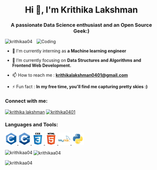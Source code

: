 <!-- [![MasterHead](https://thumbs.gfycat.com/RipeChiefCrow-size_restricted.gif)](https://krithikaa04.io) -->
<h1 align="center">Hi 👋, I'm Krithika Lakshman</h1>
<h3 align="center">A passionate Data Science enthusiast and an Open Source Geek:)</h3>
<img align="right" alt="Coding" width="400" src = "https://images.lemonly.com/wp-content/uploads/2018/08/07150313/Homebase_Thumb_v01.gif">

<p align="left"> <img src="https://komarev.com/ghpvc/?username=krithikaa04&label=Profile%20views&color=0e75b6&style=flat" alt="krithikaa04" /> </p>

- 🔭 I'm currently interning as **a Machine learning engineer**

- 🌱 I’m currently focusing on **Data Structures and Algorithms and Frontend Web Development.**

- 📫 How to reach me : **krithikalakshman0401@gmail.com**

- ⚡ Fun fact : **In my free time, you'll find me capturing pretty skies :)**

<h3 align="left">Connect with me:</h3>
<p align="left">
<a href="https://linkedin.com/in/krithika lakshman" target="blank"><img align="center" src="https://raw.githubusercontent.com/rahuldkjain/github-profile-readme-generator/master/src/images/icons/Social/linked-in-alt.svg" alt="krithika lakshman" height="30" width="40" /></a>
<a href="https://instagram.com/krithika0401" target="blank"><img align="center" src="https://raw.githubusercontent.com/rahuldkjain/github-profile-readme-generator/master/src/images/icons/Social/instagram.svg" alt="krithika0401" height="30" width="40" /></a>
</p>

<h3 align="left">Languages and Tools:</h3>
<p align="left"> <a href="https://www.cprogramming.com/" target="_blank" rel="noreferrer"> <img src="https://raw.githubusercontent.com/devicons/devicon/master/icons/c/c-original.svg" alt="c" width="40" height="40"/> </a> <a href="https://www.w3schools.com/cpp/" target="_blank" rel="noreferrer"> <img src="https://raw.githubusercontent.com/devicons/devicon/master/icons/cplusplus/cplusplus-original.svg" alt="cplusplus" width="40" height="40"/> </a> <a href="https://www.w3schools.com/css/" target="_blank" rel="noreferrer"> <img src="https://raw.githubusercontent.com/devicons/devicon/master/icons/css3/css3-original-wordmark.svg" alt="css3" width="40" height="40"/> </a> <a href="https://www.w3.org/html/" target="_blank" rel="noreferrer"> <img src="https://raw.githubusercontent.com/devicons/devicon/master/icons/html5/html5-original-wordmark.svg" alt="html5" width="40" height="40"/> </a> <a href="https://www.mysql.com/" target="_blank" rel="noreferrer"> <img src="https://raw.githubusercontent.com/devicons/devicon/master/icons/mysql/mysql-original-wordmark.svg" alt="mysql" width="40" height="40"/> </a> <a href="https://www.python.org" target="_blank" rel="noreferrer"> <img src="https://raw.githubusercontent.com/devicons/devicon/master/icons/python/python-original.svg" alt="python" width="40" height="40"/> </a> </p>

<p><img align="left" src="https://github-readme-stats.vercel.app/api/top-langs?username=krithikaa04&show_icons=true&locale=en&layout=compact" alt="krithikaa04" /></p>

<p>&nbsp;<img align="center" src="https://github-readme-stats.vercel.app/api?username=krithikaa04&show_icons=true&locale=en" alt="krithikaa04" /></p>

<p><img align="center" src="https://github-readme-streak-stats.herokuapp.com/?user=krithikaa04&" alt="krithikaa04" /></p>
